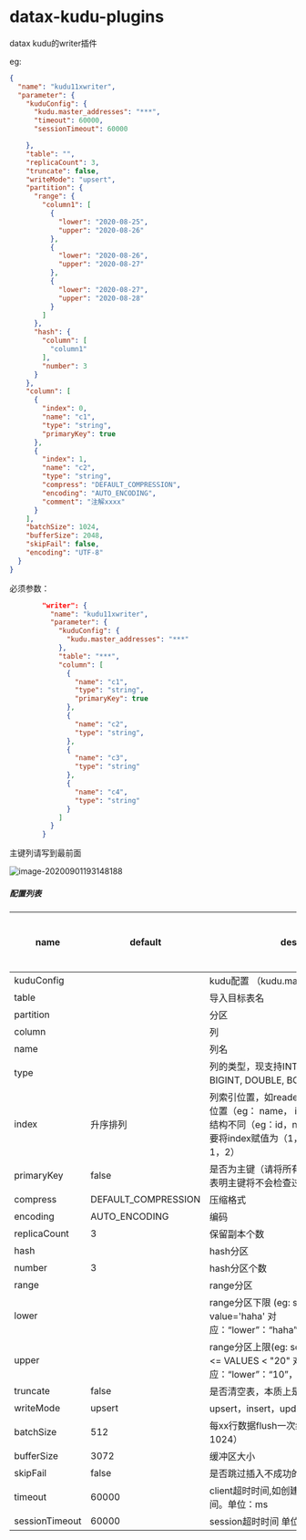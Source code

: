 # datax-kudu-plugins
datax kudu的writer插件



eg:

```json
{
  "name": "kudu11xwriter",
  "parameter": {
    "kuduConfig": {
      "kudu.master_addresses": "***",
      "timeout": 60000,
      "sessionTimeout": 60000

    },
    "table": "",
    "replicaCount": 3,
    "truncate": false,
    "writeMode": "upsert",
    "partition": {
      "range": {
        "column1": [
          {
            "lower": "2020-08-25",
            "upper": "2020-08-26"
          },
          {
            "lower": "2020-08-26",
            "upper": "2020-08-27"
          },
          {
            "lower": "2020-08-27",
            "upper": "2020-08-28"
          }
        ]
      },
      "hash": {
        "column": [
          "column1"
        ],
        "number": 3
      }
    },
    "column": [
      {
        "index": 0,
        "name": "c1",
        "type": "string",
        "primaryKey": true
      },
      {
        "index": 1,
        "name": "c2",
        "type": "string",
        "compress": "DEFAULT_COMPRESSION",
        "encoding": "AUTO_ENCODING",
        "comment": "注解xxxx"
      }
    ],
    "batchSize": 1024,
    "bufferSize": 2048,
    "skipFail": false,
    "encoding": "UTF-8"
  }
}
```

必须参数：

```json
        "writer": {
          "name": "kudu11xwriter",
          "parameter": {
            "kuduConfig": {
              "kudu.master_addresses": "***"
            },
            "table": "***",
            "column": [
              {
                "name": "c1",
                "type": "string",
                "primaryKey": true
              },
              {
                "name": "c2",
                "type": "string",
              },
              {
                "name": "c3",
                "type": "string"
              },
              {
                "name": "c4",
                "type": "string"
              }
            ]
          }
        }
```

主键列请写到最前面



![image-20200901193148188](C:\Users\Administrator\AppData\Roaming\Typora\typora-user-images\image-20200901193148188.png)

##### 配置列表

| name           | default             | description                                                  | 是否必须 |
| -------------- | ------------------- | ------------------------------------------------------------ | -------- |
| kuduConfig     |                     | kudu配置 （kudu.master_addresses等）                         | 是       |
| table          |                     | 导入目标表名                                                 | 是       |
| partition      |                     | 分区                                                         | 否       |
| column         |                     | 列                                                           | 是       |
| name           |                     | 列名                                                         | 是       |
| type           |                     | 列的类型，现支持INT, FLOAT, STRING, BIGINT, DOUBLE, BOOLEAN, LONG。 | 是       |
| index          | 升序排列            | 列索引位置，如reader中取到的某一字段在第二位置（eg： name， id， age）但kudu目标表结构不同（eg：id，name， age），此时就需要将index赋值为（1，0，2），默认顺序（0，1，2） | 否       |
| primaryKey     | false               | 是否为主键（请将所有的主键列写在前面）,不表明主键将不会检查过滤脏数据 | 否       |
| compress       | DEFAULT_COMPRESSION | 压缩格式                                                     | 否       |
| encoding       | AUTO_ENCODING       | 编码                                                         | 否       |
| replicaCount   | 3                   | 保留副本个数                                                 | 否       |
| hash           |                     | hash分区                                                     | 否       |
| number         | 3                   | hash分区个数                                                 | 否       |
| range          |                     | range分区                                                    | 否       |
| lower          |                     | range分区下限 (eg: sql建表：partition value='haha' 对应：“lower”：“haha”，“upper”：“haha\000”) | 否       |
| upper          |                     | range分区上限(eg: sql建表：partition "10" <= VALUES < "20"                                                                     对应：“lower”：“10”，“upper”：“20”) | 否       |
| truncate       | false               | 是否清空表，本质上是删表重建                                 | 否       |
| writeMode      | upsert              | upsert，insert，update                                       | 否       |
| batchSize      | 512                 | 每xx行数据flush一次结果（最好不要超过1024）                  | 否       |
| bufferSize     | 3072                | 缓冲区大小                                                   | 否       |
| skipFail       | false               | 是否跳过插入不成功的数据                                     | 否       |
| timeout        | 60000               | client超时时间,如创建表，删除表操作的超时时间。单位：ms      | 否       |
| sessionTimeout | 60000               | session超时时间 单位：ms                                     | 否       |









